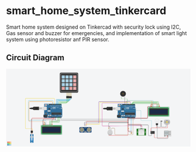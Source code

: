 # smart_home_system_tinkercard
Smart home system designed on Tinkercad with security lock using I2C, Gas sensor and buzzer for emergencies, and implementation of smart light system using photoresistor anf PIR sensor.

## Circuit Diagram

<img src = "Project - smart home systems.png">
